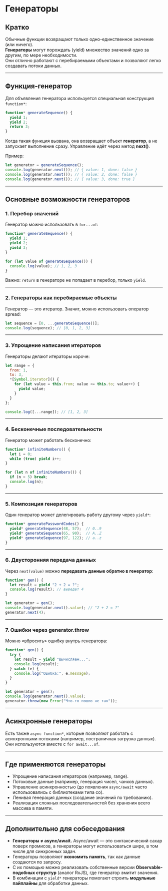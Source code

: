 # Генераторы

## Кратко
Обычные функции возвращают только одно-единственное значение (или ничего).  
**Генераторы** могут порождать (yield) множество значений одно за другим, по мере необходимости.  
Они отлично работают с перебираемыми объектами и позволяют легко создавать потоки данных.

---

## Функция-генератор
Для объявления генератора используется специальная конструкция `function*`:

```js
function* generateSequence() {
  yield 1;
  yield 2;
  return 3;
}
```

Когда такая функция вызвана, она возвращает объект **генератор**, а не запускает выполнение сразу. Управление идёт через метод **next()**.

Пример:

```js
let generator = generateSequence();
console.log(generator.next()); // { value: 1, done: false }
console.log(generator.next()); // { value: 2, done: false }
console.log(generator.next()); // { value: 3, done: true }
```

---

## Основные возможности генераторов

### 1. Перебор значений
Генератор можно использовать в `for...of`:

```js
function* generateSequence() {
  yield 1;
  yield 2;
  yield 3;
}

for (let value of generateSequence()) {
  console.log(value); // 1, 2, 3
}
```

Важно: `return` в генераторе не попадает в перебор, только `yield`.

---

### 2. Генераторы как перебираемые объекты
Генератор — это итератор. Значит, можно использовать оператор spread:

```js
let sequence = [0, ...generateSequence()];
console.log(sequence); // [0, 1, 2, 3]
```

---

### 3. Упрощение написания итераторов
Генераторы делают итераторы короче:

```js
let range = {
  from: 1,
  to: 3,
  *[Symbol.iterator]() {
    for (let value = this.from; value <= this.to; value++) {
      yield value;
    }
  }
};

console.log([...range]); // [1, 2, 3]
```

---

### 4. Бесконечные последовательности
Генератор может работать бесконечно:

```js
function* infiniteNumbers() {
  let i = 0;
  while (true) yield i++;
}

for (let n of infiniteNumbers()) {
  if (n > 5) break;
  console.log(n);
}
```

---

### 5. Композиция генераторов
Один генератор может делегировать работу другому через `yield*`:

```js
function* generatePasswordCodes() {
  yield* generateSequence(48, 57);  // 0..9
  yield* generateSequence(65, 90);  // A..Z
  yield* generateSequence(97, 122); // a..z
}
```

---

### 6. Двусторонняя передача данных
Через `next(value)` можно **передавать данные обратно в генератор**:

```js
function* gen() {
  let result = yield "2 + 2 = ?";
  console.log(result); // выведет 4
}

let generator = gen();
console.log(generator.next().value); // "2 + 2 = ?"
generator.next(4);
```

---

### 7. Ошибки через generator.throw
Можно «вбросить» ошибку внутрь генератора:

```js
function* gen() {
  try {
    let result = yield "Вычисляем...";
    console.log(result);
  } catch (e) {
    console.log("Ошибка:", e.message);
  }
}

let generator = gen();
console.log(generator.next().value);
generator.throw(new Error("Что-то пошло не так"));
```

---

## Асинхронные генераторы
Есть также `async function*`, которые позволяют работать с асинхронными потоками (например, постраничная загрузка данных).  
Они используются вместе с `for await...of`.

---

## Где применяются генераторы
- Упрощение написания итераторов (например, range).
- Потоковые данные (например, генерация чисел, чанков данных).
- Управление асинхронностью (до появления `async/await` часто использовались с библиотеками типа co).
- Ленивая генерация данных (создание значений по требованию).
- Реализация сложных последовательностей без хранения всего массива в памяти.

---

## Дополнительно для собеседования
- **Генераторы ≠ async/await.** Async/await — это синтаксический сахар поверх промисов, а генераторы могут использоваться шире, в том числе для синхронных задач.
- Генераторы позволяют **экономить память**, так как данные создаются по запросу.
- С их помощью можно реализовать собственные версии **Observable-подобных структур** (аналог RxJS), где генератор эмитит значения.
- В комбинации с `yield*` генераторы помогают строить **модульные пайплайны** для обработки данных.
